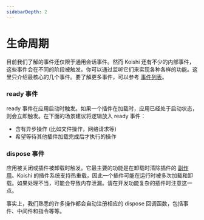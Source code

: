 ```yaml
---
sidebarDepth: 2
---
```


# 生命周期

目前我们了解的事件还仅限于通用会话事件。然而 Koishi 还有不少的内部事件，这些事件会在不同的阶段被触发。你可以通过监听它们来实现各种各样的功能。这里只介绍最核心的几个事件。要了解更多事件，可以参考 [事件列表](../../api/core/events.md)。

### ready 事件

ready 事件在应用启动时触发。如果一个插件在加载时，应用已经处于启动状态，则会立即触发。在下面的场景建议将逻辑放入 ready 事件：

- 含有异步操作 (比如文件操作，网络请求等)
- 希望等待其他插件加载完成后才执行的操作

### dispose 事件

应用被关闭或插件被卸载时触发。它最主要的功能是在卸载时清除插件的 [副作用](./plugin.md#卸载插件)。Koishi 的插件系统支持热重载，因此一个插件可能在运行时被多次加载和卸载。如果处理不当，可能会导致内存泄漏。请在开发功能复杂的插件时注意这一点。

事实上，我们熟悉的许多操作都会自动注册相应的 dispose 回调函数，包括事件、中间件和指令等等。
